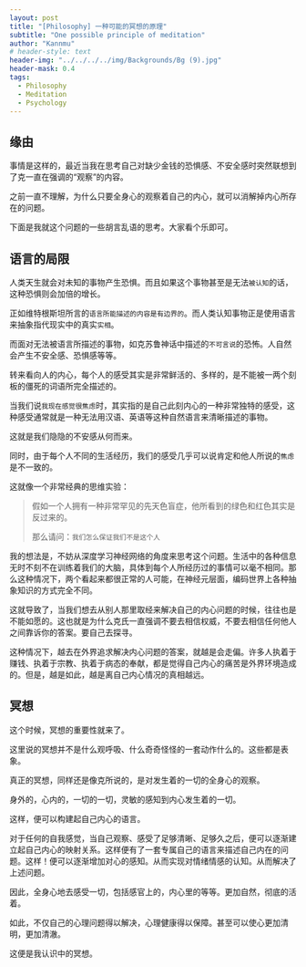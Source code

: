```yaml
---
layout: post
title: "[Philosophy] 一种可能的冥想的原理"
subtitle: "One possible principle of meditation"
author: "Kannmu"
# header-style: text
header-img: "../../../../img/Backgrounds/Bg (9).jpg"
header-mask: 0.4
tags:
  - Philosophy
  - Meditation
  - Psychology
---
```


## 缘由

事情是这样的，最近当我在思考自己对缺少金钱的恐惧感、不安全感时突然联想到了克一直在强调的“观察”的内容。

之前一直不理解，为什么只要全身心的观察着自己的内心，就可以消解掉内心所存在的问题。

下面是我就这个问题的一些胡言乱语的思考。大家看个乐即可。

## 语言的局限

人类天生就会对未知的事物产生恐惧。而且如果这个事物甚至是无法```被认知```的话，这种恐惧则会加倍的增长。

正如维特根斯坦所言的```语言所能描述的内容是有边界的```。而人类认知事物正是使用语言来抽象指代现实中的真实```实相```。

而面对无法被语言所描述的事物，如克苏鲁神话中描述的```不可言说```的恐怖。人自然会产生不安全感、恐惧感等等。

转来看向人的内心，每个人的感受其实是非常鲜活的、多样的，是不能被一两个刻板的僵死的词语所完全描述的。

当我们说```我现在感觉很焦虑```时，其实指的是自己此刻内心的一种非常独特的感受，这种感受通常就是一种无法用汉语、英语等这种自然语言来清晰描述的事物。

这就是我们隐隐的不安感从何而来。

同时，由于每个人不同的生活经历，我们的感受几乎可以说肯定和他人所说的```焦虑```是不一致的。

这就像一个非常经典的思维实验：

> 假如一个人拥有一种非常罕见的先天色盲症，他所看到的绿色和红色其实是反过来的。
> 
> 那么请问：```我们怎么保证我们不是这个人```
> 

我的想法是，不妨从深度学习神经网络的角度来思考这个问题。生活中的各种信息无时不刻不在训练着我们的大脑，具体到每个人所经历过的事情可以毫不相同。那么这种情况下，两个看起来都很正常的人可能，在神经元层面，编码世界上各种抽象知识的方式完全不同。

这就导致了，当我们想去从别人那里取经来解决自己的内心问题的时候，往往也是不能如愿的。这也就是为什么克氏一直强调不要去相信权威，不要去相信任何他人之间靠诉你的答案。要自己去探寻。

这种情况下，越去在外界追求解决内心问题的答案，就越是会走偏。许多人执着于赚钱、执着于宗教、执着于病态的奉献，都是觉得自己内心的痛苦是外界环境造成的。但是，越是如此，越是离自己内心情况的真相越远。

## 冥想

这个时候，冥想的重要性就来了。

这里说的冥想并不是什么观呼吸、什么奇奇怪怪的一套动作什么的。这些都是表象。

真正的冥想，同样还是像克所说的，是对发生着的一切的全身心的观察。

身外的，心内的，一切的一切，灵敏的感知到内心发生着的一切。

这样，便可以构建起自己内心的语言。

对于任何的自我感觉，当自己观察、感受了足够清晰、足够久之后，便可以逐渐建立起自己内心的映射关系。这样便有了一套专属自己的语言来描述自己内在的问题。这样！便可以逐渐增加对心的感知。从而实现对情绪情感的认知。从而解决了上述问题。

因此，全身心地去感受一切，包括感官上的，内心里的等等。更加自然，彻底的活着。

如此，不仅自己的心理问题得以解决，心理健康得以保障。甚至可以使心更加清明，更加清澈。

这便是我认识中的冥想。
